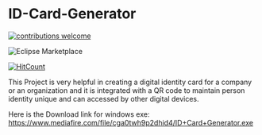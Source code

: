 # ID-Card-Generator

[![contributions welcome](https://img.shields.io/badge/contributions-welcome-brightgreen.svg?style=flat)](https://github.com/Sandeeppushp/ID-Card-Generator)

![Eclipse Marketplace](https://img.shields.io/eclipse-marketplace/last-update/https://github.com/Sandeeppushp/ID-Card-Generator)

[![HitCount](http://hits.dwyl.io/sandeeppushp/ID-Card-Generator.svg)](http://hits.dwyl.io/sandeeppushp/ID-Card-Generator)

This Project is very helpful in creating a digital identity card for a company or an organization and it is integrated with a QR code to maintain person identity unique and can accessed by other digital devices.

Here is the Download link for windows exe:  https://www.mediafire.com/file/cga0twh9p2dhid4/ID+Card+Generator.exe
